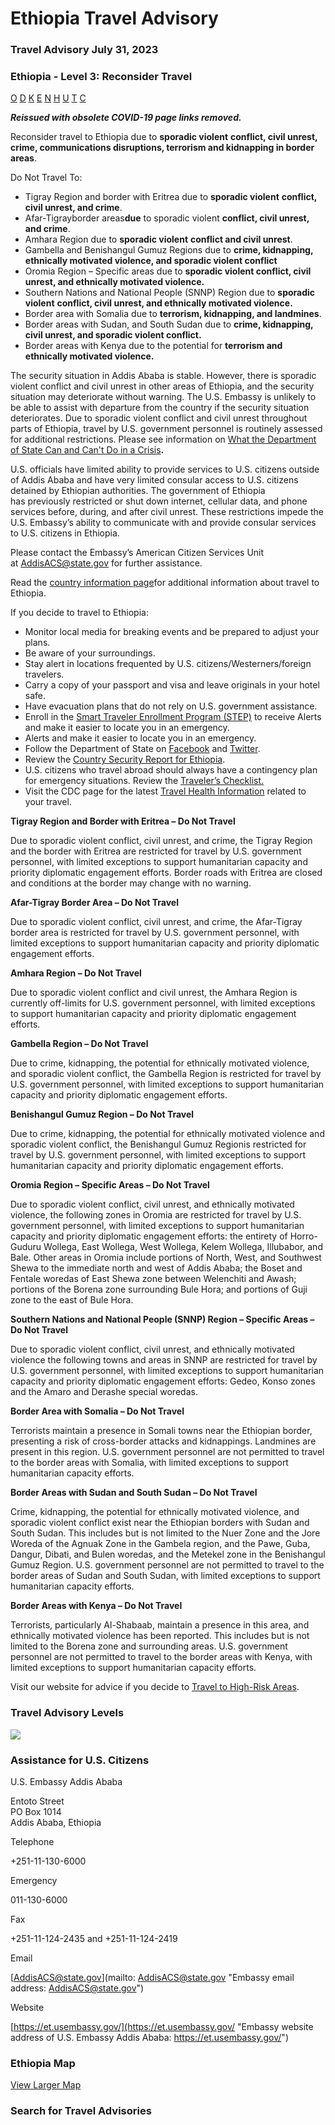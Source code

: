 # Ethiopia Travel Advisory

### Travel Advisory July 31, 2023

### Ethiopia - Level 3: Reconsider Travel

[O](javascript:void(0); "Tool Tip: Other")
[D](javascript:void(0); "Tool Tip: Wrongful Detention")
[K](javascript:void(0); "Tool Tip: Kidnap and Hostage")
[E](javascript:void(0); "Tool Tip: Event")
[N](javascript:void(0); "Tool Tip: Disaster")
[H](javascript:void(0); "Tool Tip: Health")
[U](javascript:void(0); "Tool Tip: Civil Unrest")
[T](javascript:void(0); "Tool Tip: Terrorism")
[C](javascript:void(0); "Tool Tip: Crimes")

***Reissued with obsolete COVID-19 page links removed.***

Reconsider travel to Ethiopia due to **sporadic violent** **conflict, civil unrest, crime, communications disruptions, terrorism and kidnapping in border areas**.

Do Not Travel To:

* Tigray Region and border with Eritrea due to **sporadic violent** **conflict, civil unrest, and crime**.
* Afar-Tigrayborder areas**due** to sporadic violent **conflict, civil unrest, and crime**.
* Amhara Region due to **sporadic violent** **conflict and civil unrest**.
* Gambella and Benishangul Gumuz Regions due to **crime, kidnapping, ethnically motivated violence, and sporadic violent conflict**
* Oromia Region – Specific areas due to **sporadic violent conflict, civil unrest, and ethnically motivated violence.**
* Southern Nations and National People (SNNP) Region due to **sporadic violent** **conflict, civil unrest, and ethnically motivated violence.**
* Border area with Somalia due to **terrorism, kidnapping, and landmines**.
* Border areas with Sudan, and South Sudan due to **crime, kidnapping, civil unrest, and sporadic violent conflict.**
* Border areas with Kenya due to the potential for **terrorism and ethnically motivated violence.**

The security situation in Addis Ababa is stable. However, there is sporadic violent conflict and civil unrest in other areas of Ethiopia, and the security situation may deteriorate without warning. The U.S. Embassy is unlikely to be able to assist with departure from the country if the security situation deteriorates. Due to sporadic violent conflict and civil unrest throughout parts of Ethiopia, travel by U.S. government personnel is routinely assessed for additional restrictions. Please see information on [What the Department of State Can and Can't Do in a Crisis](https://travel.state.gov/content/travel/en/international-travel/emergencies/what-state-dept-can-cant-do-crisis.html)**.**

U.S. officials have limited ability to provide services to U.S. citizens outside of Addis Ababa and have very limited consular access to U.S. citizens detained by Ethiopian authorities. The government of Ethiopia has previously restricted or shut down internet, cellular data, and phone services before, during, and after civil unrest. These restrictions impede the U.S. Embassy’s ability to communicate with and provide consular services to U.S. citizens in Ethiopia.

Please contact the Embassy’s American Citizen Services Unit at [AddisACS@state.gov](mailto:AddisACS@state.gov) for further assistance.

Read the [country information page](https://travel.state.gov/content/travel/en/international-travel/International-Travel-Country-Information-Pages/Ethiopia.html)for additional information about travel to Ethiopia.

If you decide to travel to Ethiopia:

* Monitor local media for breaking events and be prepared to adjust your plans.
* Be aware of your surroundings.
* Stay alert in locations frequented by U.S. citizens/Westerners/foreign travelers.
* Carry a copy of your passport and visa and leave originals in your hotel safe.
* Have evacuation plans that do not rely on U.S. government assistance.
* Enroll in the [Smart Traveler Enrollment Program (STEP)](https://step.state.gov/step/) to receive Alerts and make it easier to locate you in an emergency.
* Alerts and make it easier to locate you in an emergency.
* Follow the Department of State on [Facebook](https://www.facebook.com/us.emb.addisababa) and [Twitter](https://twitter.com/StateDept?ref_src=twsrc%5Egoogle%7Ctwcamp%5Eserp%7Ctwgr%5Eauthor).
* Review the [Country Security Report for Ethiopia](https://www.osac.gov/Country/Ethiopia/Detail).
* U.S. citizens who travel abroad should always have a contingency plan for emergency situations. Review the [Traveler’s Checklist.](https://travel.state.gov/content/travel/en/international-travel/before-you-go/travelers-checklist.html)
* Visit the CDC page for the latest [Travel Health Information](https://travel.state.gov/content/travel/en/international-travel/International-Travel-Country-Information-Pages/Ethiopia.html#ExternalPopup) related to your travel.

**Tigray Region and Border with Eritrea – Do Not Travel**

Due to sporadic violent conflict, civil unrest, and crime, the Tigray Region and the border with Eritrea are restricted for travel by U.S. government personnel, with limited exceptions to support humanitarian capacity and priority diplomatic engagement efforts. Border roads with Eritrea are closed and conditions at the border may change with no warning.

**Afar-Tigray Border Area – Do Not Travel**

Due to sporadic violent conflict, civil unrest, and crime, the Afar-Tigray border area is restricted for travel by U.S. government personnel, with limited exceptions to support humanitarian capacity and priority diplomatic engagement efforts.

**Amhara Region – Do Not Travel**

Due to sporadic violent conflict and civil unrest, the Amhara Region is currently off-limits for U.S. government personnel, with limited exceptions to support humanitarian capacity and priority diplomatic engagement efforts.

**Gambella Region – Do Not Travel**

Due to crime, kidnapping, the potential for ethnically motivated violence, and sporadic violent conflict, the Gambella Region is restricted for travel by U.S. government personnel, with limited exceptions to support humanitarian capacity and priority diplomatic engagement efforts.

**Benishangul Gumuz Region – Do Not Travel**

Due to crime, kidnapping, the potential for ethnically motivated violence and sporadic violent conflict, the Benishangul Gumuz Regionis restricted for travel by U.S. government personnel, with limited exceptions to support humanitarian capacity and priority diplomatic engagement efforts.

**Oromia Region – Specific Areas – Do Not Travel**

Due to sporadic violent conflict, civil unrest, and ethnically motivated violence, the following zones in Oromia are restricted for travel by U.S. government personnel, with limited exceptions to support humanitarian capacity and priority diplomatic engagement efforts: the entirety of Horro-Guduru Wollega, East Wollega, West Wollega, Kelem Wollega, Illubabor, and Bale. Other areas in Oromia include portions of North, West, and Southwest Shewa to the immediate north and west of Addis Ababa; the Boset and Fentale woredas of East Shewa zone between Welenchiti and Awash; portions of the Borena zone surrounding Bule Hora; and portions of Guji zone to the east of Bule Hora.

**Southern Nations and National People (SNNP) Region – Specific Areas – Do Not Travel**

Due to sporadic violent conflict, civil unrest, and ethnically motivated violence the following towns and areas in SNNP are restricted for travel by U.S. government personnel, with limited exceptions to support humanitarian capacity and priority diplomatic engagement efforts: Gedeo, Konso zones and the Amaro and Derashe special woredas.

**Border Area with Somalia – Do Not Travel**

Terrorists maintain a presence in Somali towns near the Ethiopian border, presenting a risk of cross-border attacks and kidnappings. Landmines are present in this region. U.S. government personnel are not permitted to travel to the border areas with Somalia, with limited exceptions to support humanitarian capacity efforts.

**Border Areas with Sudan and South Sudan – Do Not Travel**

Crime, kidnapping, the potential for ethnically motivated violence, and sporadic violent conflict exist near the Ethiopian borders with Sudan and South Sudan. This includes but is not limited to the Nuer Zone and the Jore Woreda of the Agnuak Zone in the Gambela region, and the Pawe, Guba, Dangur, Dibati, and Bulen woredas, and the Metekel zone in the Benishangul Gumuz Region. U.S. government personnel are not permitted to travel to the border areas of Sudan and South Sudan, with limited exceptions to support humanitarian capacity efforts.

**Border Areas with Kenya – Do Not Travel**

Terrorists, particularly Al-Shabaab, maintain a presence in this area, and ethnically motivated violence has been reported. This includes but is not limited to the Borena zone and surrounding areas. U.S. government personnel are not permitted to travel to the border areas with Kenya, with limited exceptions to support humanitarian capacity efforts.

Visit our website for advice if you decide to [Travel to High-Risk Areas](https://travel.state.gov/content/travel/en/international-travel/before-you-go/travelers-with-special-considerations/high-risk-travelers.html).

### Travel Advisory Levels

[![](/content/dam/NEWTravelAssets/images/travel-levelv1.svg)](/content/travel/en/international-travel/before-you-go/about-our-new-products.html "Travel Advisory Levels")

### Assistance for U.S. Citizens

U.S. Embassy Addis Ababa

Entoto Street  
PO Box 1014  
Addis Ababa, Ethiopia

Telephone

+251-11-130-6000

Emergency

011-130-6000

Fax

+251-11-124-2435 and +251-11-124-2419

Email

[AddisACS@state.gov](mailto: AddisACS@state.gov "Embassy email address: AddisACS@state.gov")

Website

[https://et.usembassy.gov/](https://et.usembassy.gov/ "Embassy website address of U.S. Embassy Addis Ababa: https://et.usembassy.gov/")

### Ethiopia Map

[View Larger Map](https://travelmaps.state.gov/TSGMap/?extent=28.427783392,3.779570206,49.704872609,14.777152944 "Map of Ethiopia")



### Search for Travel Advisories